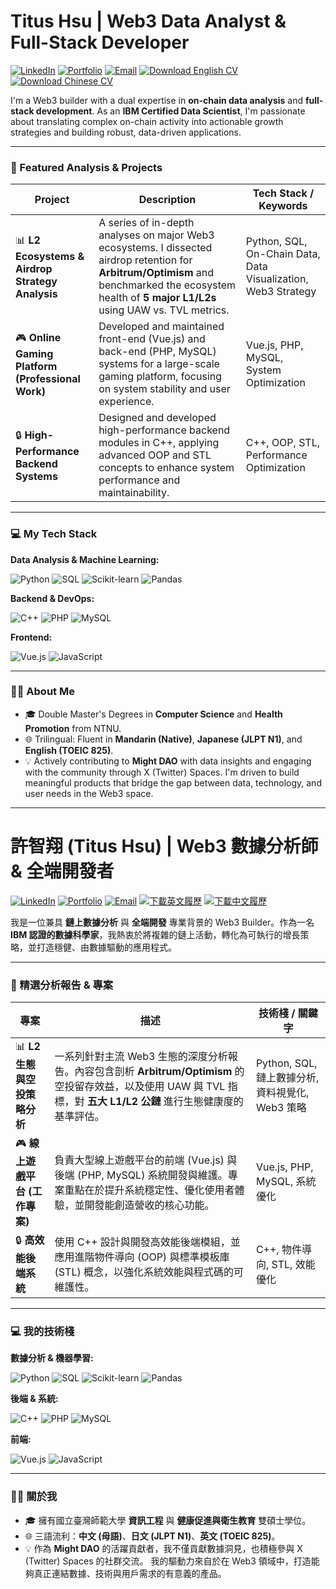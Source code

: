 # Titus Hsu | Web3 Data Analyst & Full-Stack Developer

<a href="https://www.linkedin.com/in/titus-hsu-888027182/"><img src="https://img.shields.io/badge/LinkedIn-0077B5?style=for-the-badge&logo=linkedin&logoColor=white" alt="LinkedIn"></a>
<a href="https://github.com/Titus181/Titus181/blob/main/portfolio.md"><img src="https://img.shields.io/badge/Portfolio-25292E?style=for-the-badge&logo=github&logoColor=white" alt="Portfolio"></a>
<a href="mailto:s97333333@gmail.com"><img src="https://img.shields.io/badge/Email-D14836?style=for-the-badge&logo=gmail&logoColor=white" alt="Email"></a>
<a href="https://drive.google.com/file/d/1v_viTchoko5wnY-rMhdMYZicgkWYcIC9/view?usp=sharing"><img src="https://img.shields.io/badge/Download-English_CV-4285F4?style=for-the-badge&logo=googledrive&logoColor=white" alt="Download English CV"></a>
<a href="https://drive.google.com/file/d/1NyQJlh2ONYRX1QznqTXfXJBfYD6M3k01/view?usp=sharing"><img src="https://img.shields.io/badge/Download-Chinese_CV-4285F4?style=for-the-badge&logo=googledrive&logoColor=white" alt="Download Chinese CV"></a>

I'm a Web3 builder with a dual expertise in **on-chain data analysis** and **full-stack development**. As an **IBM Certified Data Scientist**, I'm passionate about translating complex on-chain activity into actionable growth strategies and building robust, data-driven applications.

---

### 🚀 Featured Analysis & Projects

| Project                                                      | Description                                                                                                                                                                                            | Tech Stack / Keywords                                       |
| ------------------------------------------------------------ | ------------------------------------------------------------------------------------------------------------------------------------------------------------------------------------------------------ | ----------------------------------------------------------- |
| 📊 **L2 Ecosystems & Airdrop Strategy Analysis** | A series of in-depth analyses on major Web3 ecosystems. I dissected airdrop retention for **Arbitrum/Optimism** and benchmarked the ecosystem health of **5 major L1/L2s** using UAW vs. TVL metrics.       | Python, SQL, On-Chain Data, Data Visualization, Web3 Strategy |
| 🎮 **Online Gaming Platform (Professional Work)** | Developed and maintained front-end (Vue.js) and back-end (PHP, MySQL) systems for a large-scale gaming platform, focusing on system stability and user experience.      | Vue.js, PHP, MySQL, System Optimization                     |
| 🔒 **High-Performance Backend Systems** | Designed and developed high-performance backend modules in C++, applying advanced OOP and STL concepts to enhance system performance and maintainability. | C++, OOP, STL, Performance Optimization |

---

### 💻 My Tech Stack

**Data Analysis & Machine Learning:**
<p>
  <img src="https://img.shields.io/badge/Python-3776AB?style=for-the-badge&logo=python&logoColor=white" alt="Python">
  <img src="https://img.shields.io/badge/SQL-4479A1?style=for-the-badge&logo=postgresql&logoColor=white" alt="SQL">
  <img src="https://img.shields.io/badge/Scikit--Learn-F7931A?style=for-the-badge&logo=scikit-learn&logoColor=white" alt="Scikit-learn">
  <img src="https://img.shields.io/badge/Pandas-150458?style=for-the-badge&logo=pandas&logoColor=white" alt="Pandas">
</p>

**Backend & DevOps:**
<p>
  <img src="https://img.shields.io/badge/C++-00599C?style=for-the-badge&logo=cplusplus&logoColor=white" alt="C++">
  <img src="https://img.shields.io/badge/PHP-777BB4?style=for-the-badge&logo=php&logoColor=white" alt="PHP">
  <img src="https://img.shields.io/badge/MySQL-4479A1?style=for-the-badge&logo=mysql&logoColor=white" alt="MySQL">
</p>

**Frontend:**
<p>
  <img src="https://img.shields.io/badge/Vue.js-4FC08D?style=for-the-badge&logo=vue.js&logoColor=white" alt="Vue.js">
  <img src="https://img.shields.io/badge/JavaScript-F7DF1E?style=for-the-badge&logo=javascript&logoColor=black" alt="JavaScript">
</p>

---

### 👨‍💻 About Me

-   🎓 Double Master's Degrees in **Computer Science** and **Health Promotion** from NTNU.
-   🌐 Trilingual: Fluent in **Mandarin (Native)**, **Japanese (JLPT N1)**, and **English (TOEIC 825)**.
-   💡 Actively contributing to **Might DAO** with data insights and engaging with the community through X (Twitter) Spaces.  I'm driven to build meaningful products that bridge the gap between data, technology, and user needs in the Web3 space.
  
---

# 許智翔 (Titus Hsu) | Web3 數據分析師 & 全端開發者

<a href="https://www.linkedin.com/in/titus-hsu-888027182/"><img src="https://img.shields.io/badge/LinkedIn-0077B5?style=for-the-badge&logo=linkedin&logoColor=white" alt="LinkedIn"></a>
<a href="https://github.com/Titus181/Titus181/blob/main/portfolio.md"><img src="https://img.shields.io/badge/個人作品集-25292E?style=for-the-badge&logo=github&logoColor=white" alt="Portfolio"></a>
<a href="mailto:s97333333@gmail.com"><img src="https://img.shields.io/badge/Email-D14836?style=for-the-badge&logo=gmail&logoColor=white" alt="Email"></a>
<a href="https://drive.google.com/file/d/1v_viTchoko5wnY-rMhdMYZicgkWYcIC9/view?usp=sharing"><img src="https://img.shields.io/badge/下載-英文履歷-4285F4?style=for-the-badge&logo=googledrive&logoColor=white" alt="下載英文履歷"></a>
<a href="https://drive.google.com/file/d/1NyQJlh2ONYRX1QznqTXfXJBfYD6M3k01/view?usp=sharing"><img src="https://img.shields.io/badge/下載-中文履歷-4285F4?style=for-the-badge&logo=googledrive&logoColor=white" alt="下載中文履歷"></a>

我是一位兼具 **鏈上數據分析** 與 **全端開發** 專業背景的 Web3 Builder。作為一名 **IBM 認證的數據科學家**，我熱衷於將複雜的鏈上活動，轉化為可執行的增長策略，並打造穩健、由數據驅動的應用程式。

---

### 🚀 精選分析報告 & 專案

| 專案                                                         | 描述                                                                                                                                                                                                   | 技術棧 / 關鍵字                                             |
| ------------------------------------------------------------ | ------------------------------------------------------------------------------------------------------------------------------------------------------------------------------------------------------ | ----------------------------------------------------------- |
| 📊 **L2 生態與空投策略分析** | 一系列針對主流 Web3 生態的深度分析報告。內容包含剖析 **Arbitrum/Optimism** 的空投留存效益，以及使用 UAW 與 TVL 指標，對 **五大 L1/L2 公鏈** 進行生態健康度的基準評估。                                | Python, SQL, 鏈上數據分析, 資料視覺化, Web3 策略            |
| 🎮 **線上遊戲平台 (工作專案)** | 負責大型線上遊戲平台的前端 (Vue.js) 與後端 (PHP, MySQL) 系統開發與維護。專案重點在於提升系統穩定性、優化使用者體驗，並開發能創造營收的核心功能。                               | Vue.js, PHP, MySQL, 系統優化                                |
| 🔒 **高效能後端系統** | 使用 C++ 設計與開發高效能後端模組，並應用進階物件導向 (OOP) 與標準模板庫 (STL) 概念，以強化系統效能與程式碼的可維護性。 | C++, 物件導向, STL, 效能優化 |

---

### 💻 我的技術棧

**數據分析 & 機器學習:**
<p>
  <img src="https://img.shields.io/badge/Python-3776AB?style=for-the-badge&logo=python&logoColor=white" alt="Python">
  <img src="https://img.shields.io/badge/SQL-4479A1?style=for-the-badge&logo=postgresql&logoColor=white" alt="SQL">
  <img src="https://img.shields.io/badge/Scikit--Learn-F7931A?style=for-the-badge&logo=scikit-learn&logoColor=white" alt="Scikit-learn">
  <img src="https://img.shields.io/badge/Pandas-150458?style=for-the-badge&logo=pandas&logoColor=white" alt="Pandas">
</p>

**後端 & 系統:**
<p>
  <img src="https://img.shields.io/badge/C++-00599C?style=for-the-badge&logo=cplusplus&logoColor=white" alt="C++">
  <img src="https://img.shields.io/badge/PHP-777BB4?style=for-the-badge&logo=php&logoColor=white" alt="PHP">
  <img src="https://img.shields.io/badge/MySQL-4479A1?style=for-the-badge&logo=mysql&logoColor=white" alt="MySQL">
</p>

**前端:**
<p>
  <img src="https://img.shields.io/badge/Vue.js-4FC08D?style=for-the-badge&logo=vue.js&logoColor=white" alt="Vue.js">
  <img src="https://img.shields.io/badge/JavaScript-F7DF1E?style=for-the-badge&logo=javascript&logoColor=black" alt="JavaScript">
</p>

---

### 👨‍💻 關於我

-   🎓 擁有國立臺灣師範大學 **資訊工程** 與 **健康促進與衛生教育** 雙碩士學位。
-   🌐 三語流利：**中文 (母語)**、**日文 (JLPT N1)**、**英文 (TOEIC 825)**。
-   💡 作為 **Might DAO** 的活躍貢獻者，我不僅貢獻數據洞見，也積極參與 X (Twitter) Spaces 的社群交流。 我的驅動力來自於在 Web3 領域中，打造能夠真正連結數據、技術與用戶需求的有意義的產品。
